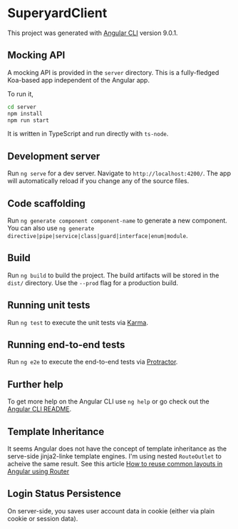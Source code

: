 # SuperyardClient

This project was generated with [Angular CLI](https://github.com/angular/angular-cli) version 9.0.1.

## Mocking API

A mocking API is provided in the `server` directory. This is a fully-fledged Koa-based app independent of the Angular app.

To run it,

```sh
cd server
npm install
npm run start
```

It is written in TypeScript and run directly with `ts-node`. 

## Development server

Run `ng serve` for a dev server. Navigate to `http://localhost:4200/`. The app will automatically reload if you change any of the source files.

## Code scaffolding

Run `ng generate component component-name` to generate a new component. You can also use `ng generate directive|pipe|service|class|guard|interface|enum|module`.

## Build

Run `ng build` to build the project. The build artifacts will be stored in the `dist/` directory. Use the `--prod` flag for a production build.

## Running unit tests

Run `ng test` to execute the unit tests via [Karma](https://karma-runner.github.io).

## Running end-to-end tests

Run `ng e2e` to execute the end-to-end tests via [Protractor](http://www.protractortest.org/).

## Further help

To get more help on the Angular CLI use `ng help` or go check out the [Angular CLI README](https://github.com/angular/angular-cli/blob/master/README.md).

## Template Inheritance

It seems Angular does not have the concept of template inheritance as the serve-side jinja2-linke template engines. I'm using nested `RouteOutlet` to acheive the same result. See this article [How to reuse common layouts in Angular using Router](https://medium.com/angular-in-depth/angular-routing-reusing-common-layout-for-pages-from-different-modules-440a23f86b57)

## Login Status Persistence

On server-side, you saves user account data in cookie (either via plain cookie or session data).

